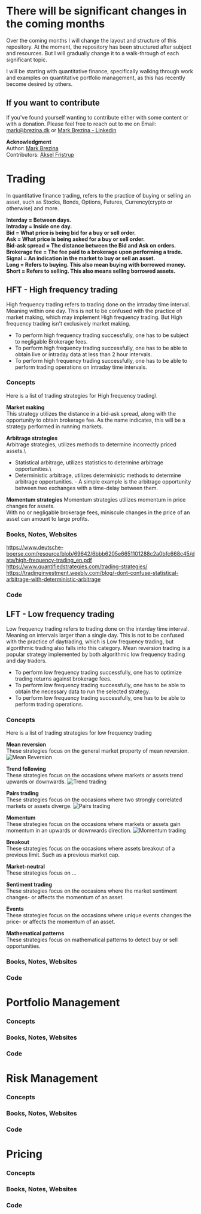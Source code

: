 # There will be significant changes in the coming months

Over the coming months I will change the layout and structure of this repository.
At the moment, the repository has been structured after subject and resources.
But I will gradually change it to a walk-through of each significant topic.

I will be starting with quantitative finance, specifically walking through work
and examples on quantitative portfolio management, as this has recently become 
desired by others.

## If you want to contribute

If you've found yourself wanting to contribute either with some content or with
a donation. Please feel free to reach out to me on Email: mark@brezina.dk or [Mark Brezina - Linkedin](https://www.linkedin.com/in/markdbrezina/)


**Acknowledgment**\
Author: [Mark Brezina](https://github.com/CopenhagenToLondon)\
Contributors: [Aksel Fristrup](https://github.com/afristrup)




# Trading

In quantitative finance trading, refers to the practice of buying or selling an asset, such as Stocks, Bonds, Options, Futures, Currency(crypto or otherwise) and more.

**Interday = Between days.**\
**Intraday = Inside one day.**\
**Bid = What price is being bid for a buy or sell order.**\
**Ask = What price is being asked for a buy or sell order.**\
**Bid-ask spread = The distance between the Bid and Ask on orders.**\
**Brokerage fee = The fee paid to a brokerage upon performing a trade.**\
**Signal = An indication in the market to buy or sell an asset.**\
**Long = Refers to buying. This also mean buying with borrowed money.**\
**Short = Refers to selling. This also means selling borrowed assets.**


## HFT - High frequency trading

High frequency trading refers to trading done on the intraday time interval. Meaning within one day.
This is not to be confused with the practice of market making, which may implement High frequency trading.
But High frequency trading isn't exclusively market making.


* To perform high frequency trading successfully, one has to be subject to negligable Brokerage fees.
* To perform high frequency trading successfully, one has to be able to obtain live or intraday data at less than 2 hour intervals.
* To perform high frequency trading successfully, one has to be able to perform trading operations on intraday time intervals.

### Concepts
Here is a list of trading strategies for High frequency trading\

**Market making**\
This strategy utilizes the distance in a bid-ask spread, along with the opportunity to obtain brokerage fee.
As the name indicates, this will be a strategy performed in running markets.

**Arbitrage strategies**\
Arbitrage strategies, utilizes methods to determine incorrectly priced assets.\
* Statistical arbitrage, utilizes statistics to determine arbitrage opportunities.\
* Deterministic arbitrage, utilizes deterministic methods to determine arbitrage opportunities. - A simple example is the arbitrage opportunity between two exchanges with a time-delay between them.

**Momentum strategies**
Momentum strategies utilizes momentum in price changes for assets.\
With no or negligable brokerage fees, miniscule changes in the price of an asset can amount to large profits.


### Books, Notes, Websites
https://www.deutsche-boerse.com/resource/blob/69642/6bbb6205e6651101288c2a0bfc668c45/data/high-frequency-trading_en.pdf
https://www.quantifiedstrategies.com/trading-strategies/
https://tradinginvestment.weebly.com/blog/-dont-confuse-statistical-arbitrage-with-deterministic-arbitrage

### Code



## LFT - Low frequency trading

Low frequency trading refers to trading done on the interday time interval. Meaning on intervals larger than a single day.
This is not to be confused with the practice of daytrading, which is Low frequency trading, but algorithmic trading also falls into this category. Mean reversion trading is a popular strategy implemented by both algorithmic low frequency trading and day traders.

* To perform low frequency trading successfully, one has to optimize trading returns against brokerage fees.
* To perform low frequency trading successfully, one has to be able to obtain the necessary data to run the selected strategy.
* To perform low frequency trading successfully, one has to be able to perform trading operations.

### Concepts

Here is a list of trading strategies for low frequency trading

**Mean reversion**\
These strategies focus on the general market property of mean reversion.
![Mean Reversion](https://www.tradinformed.com/wp-content/uploads/2019/01/Mean-Reversion.jpg)



**Trend following**\
These strategies focus on the occasions where markets or assets trend upwards or downwards.
![Trend trading](https://centerpointsecurities.com/wp-content/uploads/2021/07/Momentum-Trading.jpg)

**Pairs trading**\
These strategies focus on the occasions where two strongly correlated markets or assets diverge.
![Pairs trading](https://www.quantifiedstrategies.com/wp-content/uploads/2023/10/image-61.png)

**Momentum**\
These strategies focus on the occasions where markets or assets gain momentum in an upwards or downwards direction.
![Momentum trading](https://centerpointsecurities.com/wp-content/uploads/2021/07/Momentum-Trading.jpg)


**Breakout**\
These strategies focus on the occasions where assets breakout of a previous limit. Such as a previous market cap.

**Market-neutral**\
These strategies focus on ...

**Sentiment trading**\
These strategies focus on the occasions where the market sentiment changes- or affects the momentum of an asset.

**Events**\
These strategies focus on the occasions where unique events changes the price- or affects the momentum of an asset.

**Mathematical patterns**\
These strategies focus on mathematical patterns to detect buy or sell opportunities.


### Books, Notes, Websites

### Code





# Portfolio Management

### Concepts

### Books, Notes, Websites

### Code

# Risk Management

### Concepts

### Books, Notes, Websites

### Code

# Pricing

### Concepts

### Books, Notes, Websites

### Code
